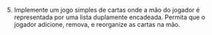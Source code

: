 5. Implemente um jogo simples de cartas onde a mão do jogador é representada por
   uma lista duplamente encadeada. Permita que o jogador adicione, remova, e reorganize
   as cartas na mão.